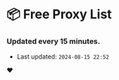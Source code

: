 # :package: Free Proxy List
### Updated every 15 minutes.

- Last updated: `2024-08-15 22:52`

:heart:
